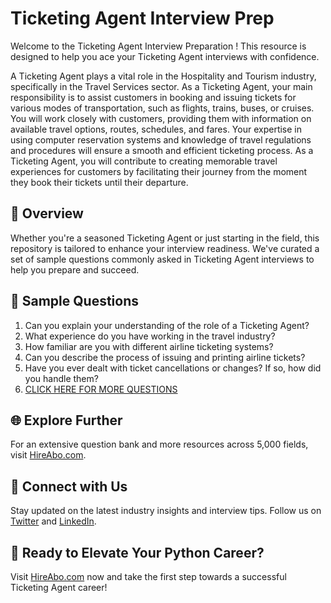 # Ticketing Agent Interview Prep

Welcome to the Ticketing Agent Interview Preparation ! This resource is designed to help you ace your Ticketing Agent interviews with confidence.

A Ticketing Agent plays a vital role in the Hospitality and Tourism industry, specifically in the Travel Services sector. As a Ticketing Agent, your main responsibility is to assist customers in booking and issuing tickets for various modes of transportation, such as flights, trains, buses, or cruises. You will work closely with customers, providing them with information on available travel options, routes, schedules, and fares. Your expertise in using computer reservation systems and knowledge of travel regulations and procedures will ensure a smooth and efficient ticketing process. As a Ticketing Agent, you will contribute to creating memorable travel experiences for customers by facilitating their journey from the moment they book their tickets until their departure.

## 🚀 Overview

Whether you're a seasoned Ticketing Agent or just starting in the field, this repository is tailored to enhance your interview readiness. We've curated a set of sample questions commonly asked in Ticketing Agent interviews to help you prepare and succeed.

## 📝 Sample Questions

1. Can you explain your understanding of the role of a Ticketing Agent?
2. What experience do you have working in the travel industry?
3. How familiar are you with different airline ticketing systems?
4. Can you describe the process of issuing and printing airline tickets?
5. Have you ever dealt with ticket cancellations or changes? If so, how did you handle them?
6. [CLICK HERE FOR MORE QUESTIONS](https://hireabo.com/job/11_4_19/Ticketing%20Agent)

## 🌐 Explore Further

For an extensive question bank and more resources across 5,000 fields, visit [HireAbo.com](https://www.hireabo.com).

## 📱 Connect with Us

Stay updated on the latest industry insights and interview tips. Follow us on [Twitter](https://twitter.com/hireabo) and [LinkedIn](https://www.linkedin.com/in/hire-abo-3609972a8/).

## 🚀 Ready to Elevate Your Python Career?

Visit [HireAbo.com](https://www.hireabo.com) now and take the first step towards a successful Ticketing Agent career!